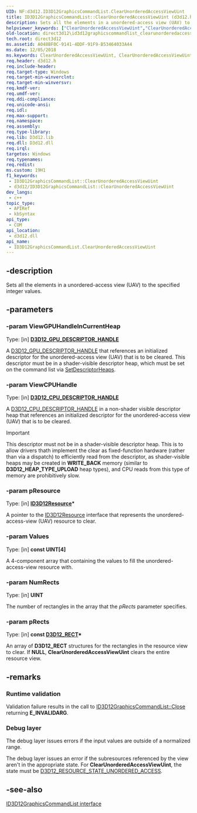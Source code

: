 ```yaml
---
UID: NF:d3d12.ID3D12GraphicsCommandList.ClearUnorderedAccessViewUint
title: ID3D12GraphicsCommandList::ClearUnorderedAccessViewUint (d3d12.h)
description: Sets all the elements in a unordered-access view (UAV) to the specified integer values.
helpviewer_keywords: ["ClearUnorderedAccessViewUint","ClearUnorderedAccessViewUint method","ClearUnorderedAccessViewUint method","ID3D12GraphicsCommandList interface","ID3D12GraphicsCommandList interface","ClearUnorderedAccessViewUint method","ID3D12GraphicsCommandList.ClearUnorderedAccessViewUint","ID3D12GraphicsCommandList::ClearUnorderedAccessViewUint","d3d12/ID3D12GraphicsCommandList::ClearUnorderedAccessViewUint","direct3d12.id3d12graphicscommandlist_clearunorderedaccessviewuint"]
old-location: direct3d12\id3d12graphicscommandlist_clearunorderedaccessviewuint.htm
tech.root: direct3d12
ms.assetid: A048BF0C-9141-4DDF-91F9-B53464033A44
ms.date: 12/05/2018
ms.keywords: ClearUnorderedAccessViewUint, ClearUnorderedAccessViewUint method, ClearUnorderedAccessViewUint method,ID3D12GraphicsCommandList interface, ID3D12GraphicsCommandList interface,ClearUnorderedAccessViewUint method, ID3D12GraphicsCommandList.ClearUnorderedAccessViewUint, ID3D12GraphicsCommandList::ClearUnorderedAccessViewUint, d3d12/ID3D12GraphicsCommandList::ClearUnorderedAccessViewUint, direct3d12.id3d12graphicscommandlist_clearunorderedaccessviewuint
req.header: d3d12.h
req.include-header: 
req.target-type: Windows
req.target-min-winverclnt: 
req.target-min-winversvr: 
req.kmdf-ver: 
req.umdf-ver: 
req.ddi-compliance: 
req.unicode-ansi: 
req.idl: 
req.max-support: 
req.namespace: 
req.assembly: 
req.type-library: 
req.lib: D3d12.lib
req.dll: D3d12.dll
req.irql: 
targetos: Windows
req.typenames: 
req.redist: 
ms.custom: 19H1
f1_keywords:
 - ID3D12GraphicsCommandList::ClearUnorderedAccessViewUint
 - d3d12/ID3D12GraphicsCommandList::ClearUnorderedAccessViewUint
dev_langs:
 - c++
topic_type:
 - APIRef
 - kbSyntax
api_type:
 - COM
api_location:
 - d3d12.dll
api_name:
 - ID3D12GraphicsCommandList.ClearUnorderedAccessViewUint
---
```


## -description

Sets all the elements in a unordered-access view (UAV) to the specified integer values.

## -parameters

### -param ViewGPUHandleInCurrentHeap

Type: [in] **[D3D12_GPU_DESCRIPTOR_HANDLE](/windows/win32/api/d3d12/ns-d3d12-d3d12_gpu_descriptor_handle)**

A [D3D12_GPU_DESCRIPTOR_HANDLE](/windows/win32/api/d3d12/ns-d3d12-d3d12_gpu_descriptor_handle) that references an initialized descriptor for the unordered-access view (UAV) that is to be cleared. This descriptor must be in a shader-visible descriptor heap, which must be set on the command list via [SetDescriptorHeaps](nf-d3d12-id3d12graphicscommandlist-setdescriptorheaps.md).

### -param ViewCPUHandle

Type: [in] **[D3D12_CPU_DESCRIPTOR_HANDLE](/windows/win32/api/d3d12/ns-d3d12-d3d12_cpu_descriptor_handle)**

A [D3D12_CPU_DESCRIPTOR_HANDLE](/windows/win32/api/d3d12/ns-d3d12-d3d12_cpu_descriptor_handle) in a non-shader visible descriptor heap that references an initialized descriptor for the unordered-access view (UAV) that is to be cleared.
          
> [!IMPORTANT]
> This descriptor must not be in a shader-visible descriptor heap. This is to allow drivers thath implement the clear as fixed-function hardware (rather than via a dispatch) to efficiently read from the descriptor, as shader-visible heaps may be created in **WRITE_BACK** memory (similar to **D3D12_HEAP_TYPE_UPLOAD** heap types), and CPU reads from this type of memory are prohibitively slow.

### -param pResource

Type: [in] **[ID3D12Resource](/windows/win32/api/d3d12/nn-d3d12-id3d12resource)\***

A pointer to the [ID3D12Resource](/windows/win32/api/d3d12/nn-d3d12-id3d12resource) interface that represents the unordered-access-view (UAV) resource to clear.

### -param Values

Type: [in] **const UINT[4]**

A 4-component array that containing the values to fill the unordered-access-view resource with.

### -param NumRects

Type: [in] **UINT**

The number of rectangles in the array that the *pRects* parameter specifies.

### -param pRects

Type: [in] **const [D3D12_RECT](/windows/win32/direct3d12/d3d12-rect)\***

An array of **D3D12_RECT** structures for the rectangles in the resource view to clear. If **NULL**, **ClearUnorderedAccessViewUint** clears the entire resource view.

## -remarks

### Runtime validation

Validation failure results in the call to [ID3D12GraphicsCommandList::Close](/windows/win32/api/d3d12/nf-d3d12-id3d12graphicscommandlist-close) returning **E_INVALIDARG**.

### Debug layer

The debug layer issues errors if the input values are outside of a normalized range.

The debug layer issues an error if the subresources referenced by the view aren't in the appropriate state. For **ClearUnorderedAccessViewUint**, the state must be [D3D12_RESOURCE_STATE_UNORDERED_ACCESS](/windows/win32/api/d3d12/ne-d3d12-d3d12_resource_states).

## -see-also

[ID3D12GraphicsCommandList interface](/windows/win32/api/d3d12/nn-d3d12-id3d12graphicscommandlist)

